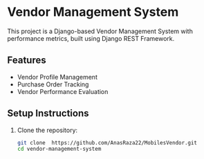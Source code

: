 # Vendor Management System

This project is a Django-based Vendor Management System with performance metrics, built using Django REST Framework.

## Features
- Vendor Profile Management
- Purchase Order Tracking
- Vendor Performance Evaluation

## Setup Instructions

1. Clone the repository:
   ```bash
   git clone  https://github.com/AnasRaza22/MobilesVendor.git
   cd vendor-management-system
